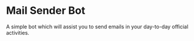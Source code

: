 # Mail Sender Bot
A simple bot which will assist you to send emails in your day-to-day official activities.

